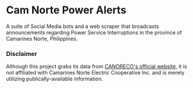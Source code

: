 # Cam Norte Power Alerts

A suite of Social Media bots and a web scraper that broadcasts announcements regarding Power Service Interruptions in the province of Camarines Norte, Philippines.

### Disclaimer

Although this project grabs its data from [CANORECO's official website](https://canoreco.com.ph), it is not affiliated with Camarines Norte Electric Cooperative Inc. and is merely utilizing publically-available information.
